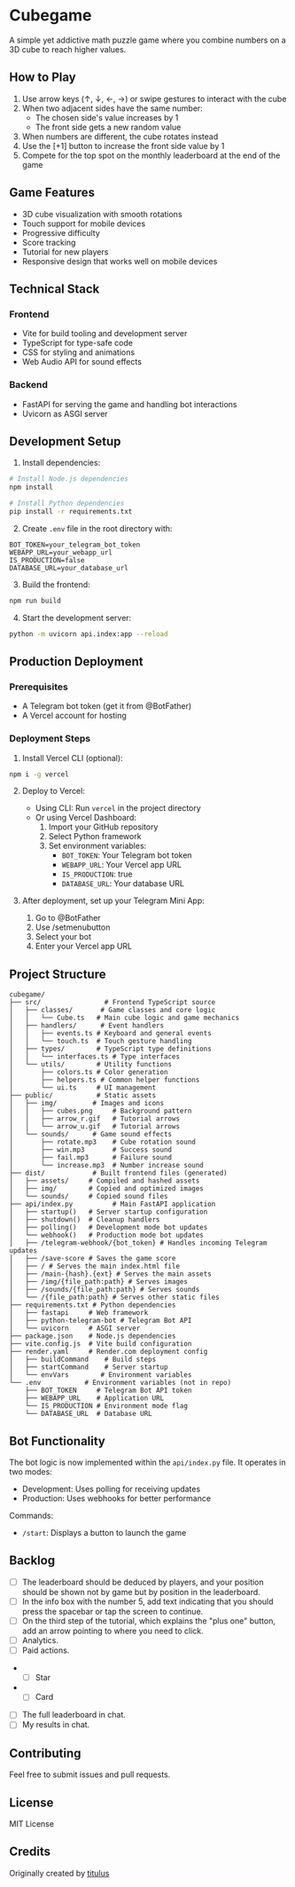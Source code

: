 # Cubegame

A simple yet addictive math puzzle game where you combine numbers on a 3D cube to reach higher values.

## How to Play

1. Use arrow keys (↑, ↓, ←, →) or swipe gestures to interact with the cube
2. When two adjacent sides have the same number:
   - The chosen side's value increases by 1
   - The front side gets a new random value
3. When numbers are different, the cube rotates instead
4. Use the [+1] button to increase the front side value by 1
5. Compete for the top spot on the monthly leaderboard at the end of the game

## Game Features

- 3D cube visualization with smooth rotations
- Touch support for mobile devices
- Progressive difficulty
- Score tracking
- Tutorial for new players
- Responsive design that works well on mobile devices

## Technical Stack

### Frontend
- Vite for build tooling and development server
- TypeScript for type-safe code
- CSS for styling and animations
- Web Audio API for sound effects

### Backend
- FastAPI for serving the game and handling bot interactions
- Uvicorn as ASGI server

## Development Setup

1. Install dependencies:
```bash
# Install Node.js dependencies
npm install

# Install Python dependencies
pip install -r requirements.txt
```

2. Create `.env` file in the root directory with:
```
BOT_TOKEN=your_telegram_bot_token
WEBAPP_URL=your_webapp_url
IS_PRODUCTION=false
DATABASE_URL=your_database_url
```

3. Build the frontend:
```bash
npm run build
```

4. Start the development server:
```bash
python -m uvicorn api.index:app --reload
```

## Production Deployment

### Prerequisites
- A Telegram bot token (get it from @BotFather)
- A Vercel account for hosting

### Deployment Steps

1. Install Vercel CLI (optional):
```bash
npm i -g vercel
```

2. Deploy to Vercel:
   - Using CLI: Run `vercel` in the project directory
   - Or using Vercel Dashboard:
     1. Import your GitHub repository
     2. Select Python framework
     3. Set environment variables:
        - `BOT_TOKEN`: Your Telegram bot token
        - `WEBAPP_URL`: Your Vercel app URL
        - `IS_PRODUCTION`: true
        - `DATABASE_URL`: Your database URL

3. After deployment, set up your Telegram Mini App:
   1. Go to @BotFather
   2. Use /setmenubutton
   3. Select your bot
   4. Enter your Vercel app URL

## Project Structure

```
cubegame/
├── src/                # Frontend TypeScript source
│   ├── classes/       # Game classes and core logic
│   │   └── Cube.ts   # Main cube logic and game mechanics
│   ├── handlers/      # Event handlers
│   │   ├── events.ts # Keyboard and general events
│   │   └── touch.ts  # Touch gesture handling
│   ├── types/        # TypeScript type definitions
│   │   └── interfaces.ts # Type interfaces
│   └── utils/        # Utility functions
│       ├── colors.ts # Color generation
│       ├── helpers.ts # Common helper functions
│       └── ui.ts     # UI management
├── public/           # Static assets
│   ├── img/         # Images and icons
│   │   ├── cubes.png     # Background pattern
│   │   ├── arrow_r.gif   # Tutorial arrows
│   │   └── arrow_u.gif   # Tutorial arrows
│   └── sounds/      # Game sound effects
│       ├── rotate.mp3    # Cube rotation sound
│       ├── win.mp3       # Success sound
│       ├── fail.mp3      # Failure sound
│       └── increase.mp3  # Number increase sound
├── dist/            # Built frontend files (generated)
│   ├── assets/     # Compiled and hashed assets
│   ├── img/        # Copied and optimized images
│   └── sounds/     # Copied sound files
├── api/index.py          # Main FastAPI application
│   ├── startup()   # Server startup configuration
│   ├── shutdown()  # Cleanup handlers
│   ├── polling()   # Development mode bot updates
│   └── webhook()   # Production mode bot updates
│   ├── /telegram-webhook/{bot_token} # Handles incoming Telegram updates
│   ├── /save-score # Saves the game score
│   ├── / # Serves the main index.html file
│   ├── /main-{hash}.{ext} # Serves the main assets
│   ├── /img/{file_path:path} # Serves images
│   ├── /sounds/{file_path:path} # Serves sounds
│   └── /{file_path:path} # Serves other static files
├── requirements.txt # Python dependencies
│   ├── fastapi     # Web framework
│   ├── python-telegram-bot # Telegram Bot API
│   └── uvicorn     # ASGI server
├── package.json    # Node.js dependencies
├── vite.config.js  # Vite build configuration
├── render.yaml     # Render.com deployment config
│   ├── buildCommand    # Build steps
│   ├── startCommand    # Server startup
│   └── envVars        # Environment variables
└── .env           # Environment variables (not in repo)
    ├── BOT_TOKEN     # Telegram Bot API token
    ├── WEBAPP_URL    # Application URL
    └── IS_PRODUCTION # Environment mode flag
    └── DATABASE_URL  # Database URL
```

## Bot Functionality

The bot logic is now implemented within the `api/index.py` file. It operates in two modes:
- Development: Uses polling for receiving updates
- Production: Uses webhooks for better performance

Commands:
- `/start`: Displays a button to launch the game

## Backlog
- [ ] The leaderboard should be deduced by players, and your position should be shown not by game but by position in the leaderboard.
- [ ] In the info box with the number 5, add text indicating that you should press the spacebar or tap the screen to continue.
- [ ] On the third step of the tutorial, which explains the "plus one" button, add an arrow pointing to where you need to click.
- [ ] Analytics.
- [ ] Paid actions.
- - [ ] Star
- - [ ] Card
- [ ] The full leaderboard in chat.
- [ ] My results in chat.

## Contributing

Feel free to submit issues and pull requests.

## License

MIT License

## Credits

Originally created by [titulus](https://github.com/titulus/cubegame)
